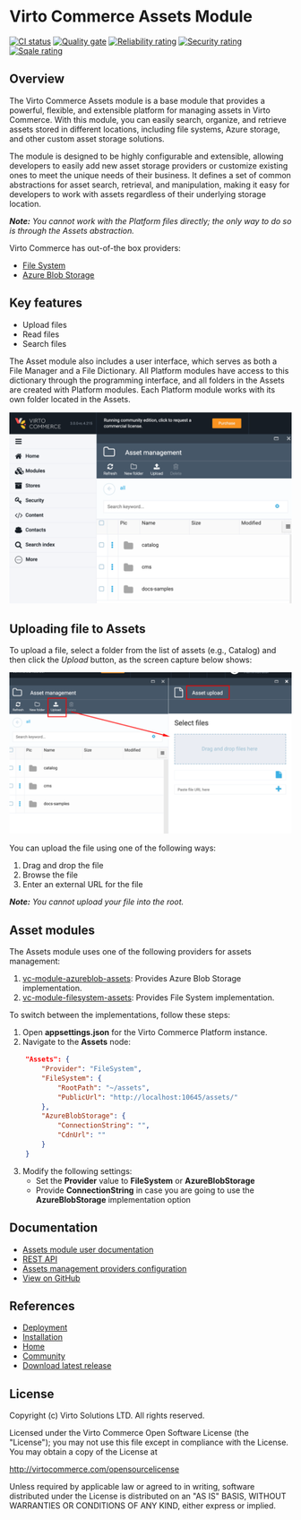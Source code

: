 # Virto Commerce Assets Module
[![CI status](https://github.com/VirtoCommerce/vc-module-assets/workflows/Module%20CI/badge.svg?branch=dev)](https://github.com/VirtoCommerce/vc-module-assets/actions?query=workflow%3A"Module+CI") [![Quality gate](https://sonarcloud.io/api/project_badges/measure?project=VirtoCommerce_vc-module-assets&metric=alert_status&branch=dev)](https://sonarcloud.io/dashboard?id=VirtoCommerce_vc-module-assets) [![Reliability rating](https://sonarcloud.io/api/project_badges/measure?project=VirtoCommerce_vc-module-assets&metric=reliability_rating&branch=dev)](https://sonarcloud.io/dashboard?id=VirtoCommerce_vc-module-assets) [![Security rating](https://sonarcloud.io/api/project_badges/measure?project=VirtoCommerce_vc-module-assets&metric=security_rating&branch=dev)](https://sonarcloud.io/dashboard?id=VirtoCommerce_vc-module-assets) [![Sqale rating](https://sonarcloud.io/api/project_badges/measure?project=VirtoCommerce_vc-module-assets&metric=sqale_rating&branch=dev)](https://sonarcloud.io/dashboard?id=VirtoCommerce_vc-module-assets)

## Overview
The Virto Commerce Assets module is a base module that provides a powerful, flexible, and extensible platform for managing assets in Virto Commerce. 
With this module, you can easily search, organize, and retrieve assets stored in different locations, including file systems, Azure storage, and other custom asset storage solutions.

The module is designed to be highly configurable and extensible, allowing developers to easily add new asset storage providers or customize existing ones to meet the unique needs of their business. It defines a set of common abstractions for asset search, retrieval, and manipulation, making it easy for developers to work with assets regardless of their underlying storage location.

***Note:*** *You cannot work with the Platform files directly; the only way to do so is through the Assets abstraction.*

Virto Commerce has out-of-the box providers:
* [File System](https://github.com/VirtoCommerce/vc-module-filesystem-assets)
* [Azure Blob Storage](https://github.com/VirtoCommerce/vc-module-azureblob-assets)

## Key features

* Upload files
* Read files
* Search files

The Asset module also includes a user interface, which serves as both a File Manager and a File Dictionary. All Platform modules have access to this dictionary through the programming interface, and all folders in the Assets are created with Platform modules.
Each Platform module works with its own folder located in the Assets.


![Assets](docs/media/screen-assets.png)

## Uploading file to Assets

To upload a file, select a folder from the list of assets (e.g., Catalog) and then click the *Upload* button, as the screen capture below shows:

![Upload file](docs/media/screen-upload-file.png)

You can upload the file using one of the following ways:

1. Drag and drop the file
1. Browse the file
1. Enter an external URL for the file

***Note:*** *You cannot upload your file into the root.*

## Asset modules

The Assets module uses one of the following providers for assets management:

1. [vc-module-azureblob-assets](https://github.com/VirtoCommerce/vc-module-azureblob-assets): Provides Azure Blob Storage implementation.
2. [vc-module-filesystem-assets](https://github.com/VirtoCommerce/vc-module-filesystem-assets): Provides File System implementation.


To switch between the implementations, follow these steps:
1. Open **appsettings.json** for the Virto Commerce Platform instance.
2. Navigate to the **Assets** node:
```json
    "Assets": {
        "Provider": "FileSystem",
        "FileSystem": {
            "RootPath": "~/assets",
            "PublicUrl": "http://localhost:10645/assets/"
        },
        "AzureBlobStorage": {
            "ConnectionString": "",
            "CdnUrl": ""
        }
    }
```
3. Modify the following settings:
    - Set the **Provider** value to **FileSystem** or **AzureBlobStorage**
    - Provide **ConnectionString** in case you are going to use the **AzureBlobStorage** implementation option

## Documentation
* [Assets module user documentation](https://docs.virtocommerce.org/platform/user-guide/assets/overview/)
* [REST API](https://virtostart-demo-admin.govirto.com/docs/index.html?urls.primaryName=VirtoCommerce.Assets)
* [Assets management providers configuration](https://docs.virtocommerce.org/platform/developer-guide/Configuration-Reference/appsettingsjson/#assets)
* [View on GitHub](https://github.com/VirtoCommerce/vc-module-assets/)

## References

* [Deployment](https://docs.virtocommerce.org/platform/developer-guide/Tutorials-and-How-tos/Tutorials/deploy-module-from-source-code/)
* [Installation](https://docs.virtocommerce.org/platform/user-guide/modules-installation/)
* [Home](https://virtocommerce.com)
* [Community](https://www.virtocommerce.org)
* [Download latest release](https://github.com/VirtoCommerce/vc-module-assets/releases/latest)

## License

Copyright (c) Virto Solutions LTD.  All rights reserved.

Licensed under the Virto Commerce Open Software License (the "License"); you
may not use this file except in compliance with the License. You may
obtain a copy of the License at

http://virtocommerce.com/opensourcelicense

Unless required by applicable law or agreed to in writing, software
distributed under the License is distributed on an "AS IS" BASIS,
WITHOUT WARRANTIES OR CONDITIONS OF ANY KIND, either express or
implied.

